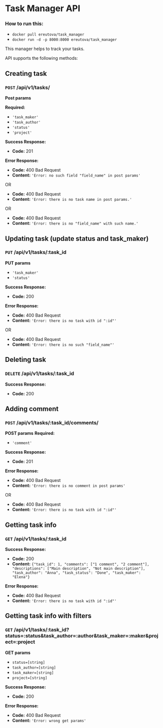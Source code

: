 # Task Manager API

### How to run this:
* `docker pull ereutova/task_manager`
* `docker run -d -p 8000:8000 ereutova/task_manager`

This manager helps to track your tasks.

API supports the following methods:

## Creating task
### `POST` /api/v1/tasks/

**Post params**

**Required:**
* `'task_maker'`
* `'task_author'`
* `'status'`
* `'project'`

**Success Response:**

* **Code:** 201

**Error Response:**

  * **Code:** 400 Bad Request <br />
  * **Content:** `'Error: no such field "field_name" in post params'`

  OR

  * **Code:** 400 Bad Request <br />
  * **Content:** `'Error: there is no task name in post params.'`

  OR

  * **Code:** 400 Bad Request <br />
  * **Content:** `'Error: there is no "field_name" with such name.'`

## Updating task (update status and task_maker)
### `PUT` /api/v1/tasks/:task_id

**PUT params**

* `'task_maker'`
* `'status'`

**Success Response:**

* **Code:** 200

**Error Response:**

  * **Code:** 400 Bad Request <br />
  * **Content:** `'Error: there is no task with id ":id"'`

  OR

  * **Code:** 400 Bad Request <br />
  * **Content:** `'Error: there is no such "field_name"'`

## Deleting task
### `DELETE` /api/v1/tasks/:task_id

**Success Response:**

* **Code:** 200

## Adding comment
### `POST` /api/v1/tasks/:task_id/comments/

**POST params**
**Required:**
* `'comment'`


**Success Response:**

* **Code:** 201

**Error Response:**

  * **Code:** 400 Bad Request <br />
  * **Content:** `'Error: there is no comment in post params'`

  OR

  * **Code:** 400 Bad Request <br />
  * **Content:** `'Error: there is no task with id ":id"'`

## Getting task info
### `GET` /api/v1/tasks/:task_id

**Success Response:**

* **Code:** 200 <br />
* **Content:** `{"task_id": 1, "comments": ["1 comment", "2 comment"], "descriptions": ["Main description", "Not main description"], "task_author": "Anna", "task_status": "Done", "task_maker": "Elena"}`

**Error Response:**

  * **Code:** 400 Bad Request <br />
  * **Content:** `'Error: there is no task with id ":id"'`

## Getting task info with filters
### `GET` /api/v1/tasks/:task_id?status=:status&task_author=:author&task_maker=:maker&project=:project

**GET params**
* `status=[string]`
* `task_author=[string]`
* `task_maker=[string]`
* `project=[string]`


**Success Response:**

* **Code:** 200

**Error Response:**

  * **Code:** 400 Bad Request <br />
  * **Content:** `'Error: wrong get params'`
